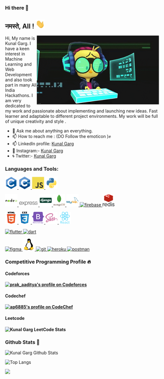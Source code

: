 ### Hi there 👋
<h2> नमस्ते, All <coders/>! <img src="https://raw.githubusercontent.com/ABSphreak/ABSphreak/master/gifs/Hi.gif" width="30px"></h2>

<img align='right' src='giphy.gif' width='400'>

Hi, My name is Kunal Garg. I have a keen interest in Machine Learning and Web Development and also took part in many All India Hackathons.
I am very dedicated to my work and passionate about implementing and launching new ideas. Fast learner and adaptable to different project environments.
My work will be full of unique creativity and style .

- 💬 Ask me about anything an everything.
- 📫 How to reach me : (DO Follow the emoticon )✊
- 📫 LinkedIn profile: [Kunal Garg](https://www.linkedin.com/in/kunal12/)
- 🔔 Instagram:- [Kunal Garg](https://www.instagram.com/_kunal.garg_/)
- 🌀 Twitter:-   [Kunal Garg](https://twitter.com/_kunalgarg_)


<h3 align="left">Languages and Tools:</h3>
<p align="left">

<a href="https://www.cprogramming.com/" target="_blank"> 
    <img src="https://raw.githubusercontent.com/devicons/devicon/master/icons/c/c-original.svg" alt="c" width="40" height="40"/> 
</a> 

<a href="https://www.w3schools.com/cpp/" target="_blank"> 
    <img src="https://raw.githubusercontent.com/devicons/devicon/master/icons/cplusplus/cplusplus-original.svg" alt="cplusplus" width="40" height="40"/> 
</a>

<a href="https://developer.mozilla.org/en-US/docs/Web/JavaScript" target="_blank"> 
    <img src="https://raw.githubusercontent.com/devicons/devicon/master/icons/javascript/javascript-original.svg" alt="javascript" width="40" height="40"/> 
</a> 

<a href="https://www.python.org" target="_blank"> 
    <img src="https://raw.githubusercontent.com/devicons/devicon/master/icons/python/python-original.svg" alt="python" width="40" height="40"/> 
</a> 

</p>

<p>

<a href="https://nodejs.org" target="_blank"> 
    <img src="https://raw.githubusercontent.com/devicons/devicon/master/icons/nodejs/nodejs-original-wordmark.svg" alt="nodejs" width="40" height="40"/>
</a>

<a href="https://expressjs.com" target="_blank"> 
    <img src="./express-white-bg.png" alt="express" width="auto" height="20"/> 
</a> 

<a href="https://www.djangoproject.com/" target="_blank"> 
    <img src="https://raw.githubusercontent.com/devicons/devicon/master/icons/django/django-original.svg" alt="django" width="40" height="40"/> 
</a>


<a href="https://www.mongodb.com/" target="_blank"> 
    <img src="https://raw.githubusercontent.com/devicons/devicon/master/icons/mongodb/mongodb-original-wordmark.svg" alt="mongodb" width="40" height="40"/> 
</a> 

<a href="https://www.mysql.com/" target="_blank"> 
    <img src="https://raw.githubusercontent.com/devicons/devicon/master/icons/mysql/mysql-original-wordmark.svg" alt="mysql" width="40" height="40"/> 
</a>

<a href="https://firebase.google.com/" target="_blank"> 
    <img src="https://www.vectorlogo.zone/logos/firebase/firebase-icon.svg" alt="firebase" width="40" height="40"/> 
</a> 

<a href="https://redis.io" target="_blank"> 
    <img src="https://raw.githubusercontent.com/devicons/devicon/master/icons/redis/redis-original-wordmark.svg" alt="redis" width="40" height="40"/> 
</a> 
</p>

<p>
<a href="https://www.w3.org/html/" target="_blank"> 
    <img src="https://raw.githubusercontent.com/devicons/devicon/master/icons/html5/html5-original-wordmark.svg" alt="html5" width="40" height="40"/> 
</a> 
<a href="https://www.w3schools.com/css/" target="_blank"> 
    <img src="https://raw.githubusercontent.com/devicons/devicon/master/icons/css3/css3-original-wordmark.svg" alt="css3" width="40" height="40"/> 
</a> 
<a href="https://getbootstrap.com" target="_blank"> 
    <img src="https://raw.githubusercontent.com/devicons/devicon/master/icons/bootstrap/bootstrap-plain-wordmark.svg" alt="bootstrap" width="40" height="40"/> 
</a> 
<a href="https://sass-lang.com" target="_blank"> 
    <img src="https://raw.githubusercontent.com/devicons/devicon/master/icons/sass/sass-original.svg" alt="sass" width="40" height="40"/> 
</a> 
<a href="https://reactjs.org/" target="_blank"> 
    <img src="https://raw.githubusercontent.com/devicons/devicon/master/icons/react/react-original-wordmark.svg" alt="react" width="40" height="40"/> 
</a> 
</p>

<p>
<a href="https://flutter.dev" target="_blank"> 
    <img src="https://www.vectorlogo.zone/logos/flutterio/flutterio-icon.svg" alt="flutter" width="40" height="40"/> 
</a> 
<a href="https://dart.dev" target="_blank"> 
    <img src="https://www.vectorlogo.zone/logos/dartlang/dartlang-icon.svg" alt="dart" width="40" height="40"/> 
</a>
</p>

<p>
<a href="https://www.figma.com/" target="_blank"> 
    <img src="https://www.vectorlogo.zone/logos/figma/figma-icon.svg" alt="figma" width="40" height="40"/> 
</a> 
<a href="https://www.linux.org/" target="_blank"> 
    <img src="https://raw.githubusercontent.com/devicons/devicon/master/icons/linux/linux-original.svg" alt="linux" width="40" height="40"/> 
</a>
<!-- <a href="https://www.gnu.org/software/bash/" target="_blank"> 
    <img src="https://www.vectorlogo.zone/logos/gnu_bash/gnu_bash-icon.svg" alt="bash" width="40" height="40"/> 
</a> -->
<a href="https://git-scm.com/" target="_blank"> 
    <img src="https://www.vectorlogo.zone/logos/git-scm/git-scm-icon.svg" alt="git" width="40" height="40"/> 
</a> 
<a href="https://heroku.com" target="_blank"> 
    <img src="https://www.vectorlogo.zone/logos/heroku/heroku-icon.svg" alt="heroku" width="40" height="40"/> 
</a> 
<a href="https://postman.com" target="_blank"> 
    <img src="https://www.vectorlogo.zone/logos/getpostman/getpostman-icon.svg" alt="postman" width="40" height="40"/> 
</a> 
</p>


### Competitive Programming Profile :fire:
#### Codeforces
#### <a href="https://codeforces.com/profile/prak_aaditya"><img src="https://img.shields.io/badge/dynamic/json?&color=1f8acb&logo=codeforces&label=Codeforces&url=https://competitive-programming-score.herokuapp.com/api/codeforces/prak_aaditya&query=%24.rating&prefix=Rating%20&style=for-the-badge&cacheSeconds=259200" alt="prak_aaditya's profile on Codeforces" title="prak_aaditya's profile on Codeforces"></a>

#### Codechef
#### <a href="https://www.codechef.com/users/ap6885"><img src="https://img.shields.io/badge/dynamic/json?label=CodeChef&query=%24.country_rank&url=https://competitive-programming-score.herokuapp.com/api/codechef/ap6885&logo=codechef&logoColor=f5f5dc&labelColor=7b5e47&style=for-the-badge&cacheSeconds=259200" alt="ap6885's profile on CodeChef" title="ap6885's profile on CodeChef"></a>

#### Leetcode
#### ![Kunal Garg LeetCode Stats](https://leetcode-stats-six.vercel.app/api?username=prakashaaditya18&theme=dark)


### Github Stats  :rocket:
![Kunal Garg Github Stats](https://github-readme-stats.vercel.app/api?username=TheKunalGarg&&show_icons=true&title_color=ffffff&icon_color=e31bb4&text_color=daf7dc&bg_color=151515)

![Top Langs](https://github-readme-stats.vercel.app/api/top-langs/?username=TheKunalGarg&title_color=ffffff&icon_color=bb2acf&text_color=daf7dc&bg_color=151515&layout=compact&hide=css)

![](https://komarev.com/ghpvc/?username=TheKunalGarg&color=blue)
